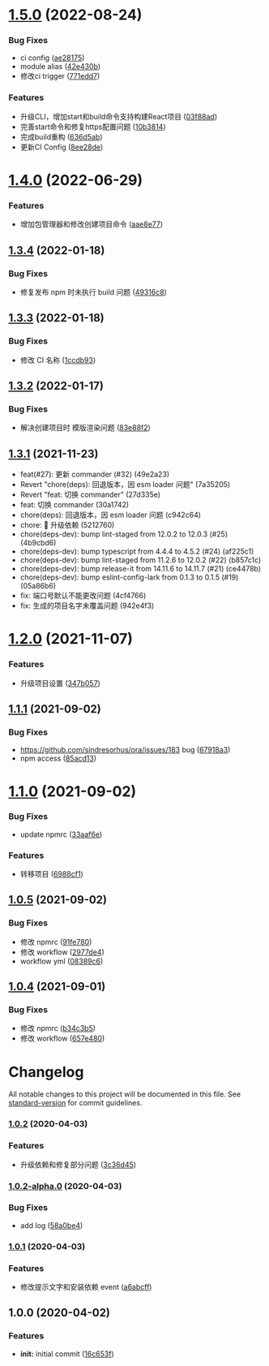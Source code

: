# [1.5.0](https://github.com/lark-org/lark-cli/compare/v1.4.0...v1.5.0) (2022-08-24)


### Bug Fixes

* ci config ([ae28175](https://github.com/lark-org/lark-cli/commit/ae281753b19fba167b3b5823f94955405cc52460))
* module alias ([42e430b](https://github.com/lark-org/lark-cli/commit/42e430b3d1a4bdc1b2ea44c2810edcd1327648e0))
* 修改ci trigger ([771edd7](https://github.com/lark-org/lark-cli/commit/771edd7a400c3dfc6100341f72038a7cdd32bc1c))


### Features

* 升级CLI，增加start和build命令支持构建React项目 ([03f88ad](https://github.com/lark-org/lark-cli/commit/03f88ad48a54675b8b38cd981bc0c973a91cf856))
* 完善start命令和修复https配置问题 ([10b3814](https://github.com/lark-org/lark-cli/commit/10b38147fea12e1632639d6a3b4874c2d1e66843))
* 完成build重构 ([636d5ab](https://github.com/lark-org/lark-cli/commit/636d5ab2cca5a7001c6e4cd92fa6f2476d95f389))
* 更新CI Config ([8ee28de](https://github.com/lark-org/lark-cli/commit/8ee28dec99c14f806bcb04d5c78cfb956a9f4915))

# [1.4.0](https://github.com/lark-org/lark-cli/compare/v1.3.4...v1.4.0) (2022-06-29)

### Features

- 增加包管理器和修改创建项目命令 ([aae8e77](https://github.com/lark-org/lark-cli/commit/aae8e776179dfe25574fadb91ff0feb25a509ecd))

## [1.3.4](https://github.com/lark-org/lark-cli/compare/v1.3.3...v1.3.4) (2022-01-18)

### Bug Fixes

- 修复发布 npm 时未执行 build 问题 ([49316c8](https://github.com/lark-org/lark-cli/commit/49316c8537146710202e38571f1b6b5d3d81de1b))

## [1.3.3](https://github.com/lark-org/lark-cli/compare/v1.3.2...v1.3.3) (2022-01-18)

### Bug Fixes

- 修改 CI 名称 ([1ccdb93](https://github.com/lark-org/lark-cli/commit/1ccdb937d0e368e9ccfc714e765c72a160297a22))

## [1.3.2](https://github.com/lark-org/lark-cli/compare/v1.3.1...v1.3.2) (2022-01-17)

### Bug Fixes

- 解决创建项目时 模版渲染问题 ([83e88f2](https://github.com/lark-org/lark-cli/commit/83e88f261c1c78d2b3b8d071d82f6ac29acd19d3))

## [1.3.1](https://github.com/lark-org/lark-cli/compare/v1.3.0...v1.3.1) (2021-11-23)

- feat(#27): 更新 commander (#32) (49e2a23)
- Revert "chore(deps): 回退版本，因 esm loader 问题" (7a35205)
- Revert "feat: 切换 commander" (27d335e)
- feat: 切换 commander (30a1742)
- chore(deps): 回退版本，因 esm loader 问题 (c942c64)
- chore: 🤖 升级依赖 (5212760)
- chore(deps-dev): bump lint-staged from 12.0.2 to 12.0.3 (#25) (4b9cbd6)
- chore(deps-dev): bump typescript from 4.4.4 to 4.5.2 (#24) (af225c1)
- chore(deps-dev): bump lint-staged from 11.2.6 to 12.0.2 (#22) (b857c1c)
- chore(deps-dev): bump release-it from 14.11.6 to 14.11.7 (#21) (ce4478b)
- chore(deps-dev): bump eslint-config-lark from 0.1.3 to 0.1.5 (#19) (05a86b6)
- fix: 端口号默认不能更改问题 (4cf4766)
- fix: 生成的项目名字未覆盖问题 (942e4f3)

# [1.2.0](https://github.com/lark-org/lark-cli/compare/v1.1.1...v1.2.0) (2021-11-07)

### Features

- 升级项目设置 ([347b057](https://github.com/lark-org/lark-cli/commit/347b0573a00663dee90f5efe4493c1bc9c587ebc))

## [1.1.1](https://github.com/lark-org/lark-cli/compare/v1.1.0...v1.1.1) (2021-09-02)

### Bug Fixes

- https://github.com/sindresorhus/ora/issues/183 bug ([67918a3](https://github.com/lark-org/lark-cli/commit/67918a39bed4531ea1d994af3dd5eb1486bc3b39))
- npm access ([85acd13](https://github.com/lark-org/lark-cli/commit/85acd13e64ed64b1d0762b5d91eea6dbdff96fe0))

# [1.1.0](https://github.com/virgoone/lark-cli/compare/v1.0.5...v1.1.0) (2021-09-02)

### Bug Fixes

- update npmrc ([33aaf6e](https://github.com/virgoone/lark-cli/commit/33aaf6eb4fe0a5f3fe81cb004c7440a5ba89ac23))

### Features

- 转移项目 ([6988cf1](https://github.com/virgoone/lark-cli/commit/6988cf13b7e02b5604d9afc9da851b002f0fd110))

## [1.0.5](https://github.com/virgoone/lark-cli/compare/v1.0.2...v1.0.5) (2021-09-02)

### Bug Fixes

- 修改 npmrc ([91fe780](https://github.com/virgoone/lark-cli/commit/91fe780cf1419279cf42ddb898e4c163a704bd0b))
- 修改 workflow ([2977de4](https://github.com/virgoone/lark-cli/commit/2977de483e4e9b1ec46852a655e851f15e21b7e2))
- workflow yml ([08389c6](https://github.com/virgoone/lark-cli/commit/08389c68a3c61b005b7a8d311485b49c4d42ecd8))

## [1.0.4](https://github.com/virgoone/lark-cli/compare/v1.0.2...v1.0.4) (2021-09-01)

### Bug Fixes

- 修改 npmrc ([b34c3b5](https://github.com/virgoone/lark-cli/commit/b34c3b5117150d78f4fe3509c85522dc6a7d7793))
- 修改 workflow ([657e480](https://github.com/virgoone/lark-cli/commit/657e480fd67c9260da8b3f93484299380298db2f))

# Changelog

All notable changes to this project will be documented in this file. See [standard-version](https://github.com/conventional-changelog/standard-version) for commit guidelines.

### [1.0.2](https://github.com/virgoone/lark-cli/compare/v1.0.2-alpha.0...v1.0.2) (2020-04-03)

### Features

- 升级依赖和修复部分问题 ([3c36d45](https://github.com/virgoone/lark-cli/commit/3c36d45f0e97a47bcfe46404e2c4503bee5f5e4f))

### [1.0.2-alpha.0](https://github.com/virgoone/lark-cli/compare/v1.0.1...v1.0.2-alpha.0) (2020-04-03)

### Bug Fixes

- add log ([58a0be4](https://github.com/virgoone/lark-cli/commit/58a0be4d9bb891a659d28e1cf0e7b5172e4c5d47))

### [1.0.1](https://github.com/virgoone/lark-cli/compare/v1.0.0...v1.0.1) (2020-04-03)

### Features

- 修改提示文字和安装依赖 event ([a6abcff](https://github.com/virgoone/lark-cli/commit/a6abcffa5bc2d109d1e24c82086ce7bd63a8a073))

## 1.0.0 (2020-04-02)

### Features

- **init:** initial commit ([16c653f](https://github.com/virgoone/lark-cli/commit/16c653ff046a7df013c1a592a9282e2ceaa0a497))
